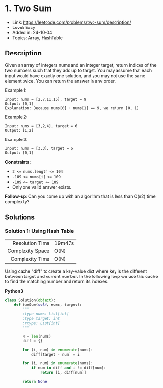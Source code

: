 # 1. Two Sum

- Link: https://leetcode.com/problems/two-sum/description/
- Level: Easy
- Added in: 24-10-04
- Topics: Array, HashTable

## Description

Given an array of integers nums and an integer target, return indices of the two numbers such that they add up to target.
You may assume that each input would have exactly one solution, and you may not use the same element twice.
You can return the answer in any order.

Example 1:

```
Input: nums = [2,7,11,15], target = 9
Output: [0,1]
Explanation: Because nums[0] + nums[1] == 9, we return [0, 1].
```

Example 2:

```
Input: nums = [3,2,4], target = 6
Output: [1,2]
```

Example 3:

```
Input: nums = [3,3], target = 6
Output: [0,1]
```

**Constraints:**

- `2 <= nums.length <= 104`
- `-109 <= nums[i] <= 109`
- `-109 <= target <= 109`
- Only one valid answer exists.
 
**Follow-up**: Can you come up with an algorithm that is less than O(n2) time complexity?

## Solutions

### Solution 1: Using Hash Table

|                  |        |
|-----------------:|--------|
|  Resolution Time | 19m47s |
| Complexity Space | O(N)   |
|  Complexity Time | O(N)   |

Using cache "diff" to create a key-value dict where key is the
different between target and current number. In the following 
loop we use  this cache to find the matching number and return
its indexes.

**Python3**

```py
class Solution(object):
    def twoSum(self, nums, target):
        """
        :type nums: List[int]
        :type target: int
        :rtype: List[int]
        """

        N = len(nums)
        diff = {}

        for (i, num) in enumerate(nums):
            diff[target - num] = i

        for (i, num) in enumerate(nums):
            if num in diff and i != diff[num]:
                return [i, diff[num]]

        return None
```